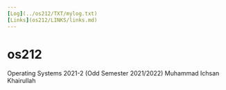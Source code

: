 ```yaml
---
[Log](../os212/TXT/mylog.txt)
[Links](os212/LINKS/links.md)
---
```


# os212
Operating Systems 2021-2 (Odd Semester 2021/2022)
Muhammad Ichsan Khairullah

